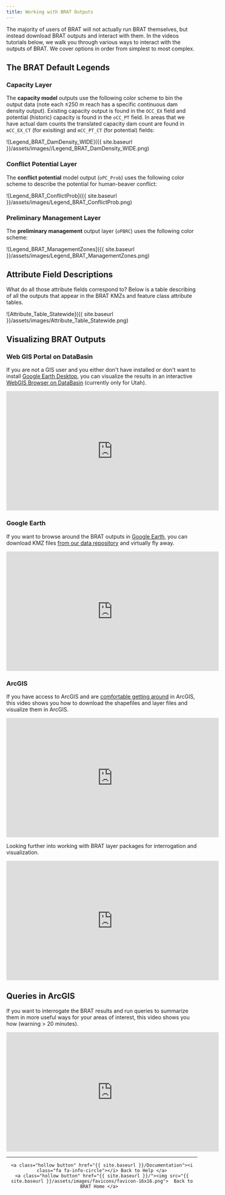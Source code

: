 ```yaml
---
title: Working with BRAT Outputs
---
```


The majority of users of BRAT will not actually run BRAT themselves, but instead download BRAT outputs and interact with them. In the videos tutorials below, we walk you through various ways to interact with the outputs of BRAT. We cover options in order from simplest to most complex. 

## The BRAT Default Legends

### Capacity Layer
The **capacity model** outputs use the following color scheme to bin the output data (note each ≤250 m reach has a specific continuous dam density output). Existing capacity output is found in the `OCC_EX` field and potential (historic) capacity is found in the `oCC_PT` field. In areas that we have actual dam counts the translated capacity dam count are found in `mCC_EX_CT` (for exisiting) and `mCC_PT_CT` (for potential) fields: 

![Legend_BRAT_DamDensity_WIDE]({{ site.baseurl }}/assets/images//Legend_BRAT_DamDensity_WIDE.png)

### Conflict Potential Layer
The **conflict potential** model output (`oPC_Prob`) uses the following color scheme to describe the potential for human-beaver conflict:

![Legend_BRAT_ConflictProb]({{ site.baseurl }}/assets/images/Legend_BRAT_ConflictProb.png)

### Preliminary Management Layer
The **preliminary management** output layer (`oPBRC`) uses the following color scheme:

![Legend_BRAT_ManagementZones]({{ site.baseurl }}/assets/images/Legend_BRAT_ManagementZones.png)

## Attribute Field Descriptions

What do all those attribute fields correspond to?  Below is a table describing of all the outputs that appear in the BRAT KMZs and feature class attribute tables.

![Attribute_Table_Statewide]({{ site.baseurl }}/assets/images/Attribute_Table_Statewide.png)

## Visualizing BRAT Outputs

### Web GIS Portal on DataBasin

If you are not a GIS user and you either don't have installed or don't want to install [Google Earth Desktop](https://www.google.com/earth/), you can visualize the results in an interactive [WebGIS Browser on DataBasin](http://databasin.org/datasets/1420ffb7e9674753a5fb626e2b830c1f) (currently only for Utah). 

<iframe width="560" height="315" src="https://www.youtube.com/embed/YCb1Gq3DORI" frameborder="0" allowfullscreen></iframe>

### Google Earth

If you want to browse around the BRAT outputs in [Google Earth](https://www.google.com/earth/), you can download KMZ files [from our data repository](http://brat.joewheaton.org/BRATData) and virtually fly away.

<iframe width="560" height="315" src="https://www.youtube.com/embed/gl8hn9xfeHg" frameborder="0" allowfullscreen></iframe>

### ArcGIS

If you have access to ArcGIS and are [comfortable getting around](http://gis.joewheaton.org/) in ArcGIS, this video shows you how to download the shapefiles and layer files and visualize them in ArcGIS.

<iframe width="560" height="315" src="https://www.youtube.com/embed/6sZ6Y5tGPso" frameborder="0" allowfullscreen></iframe>

Looking further into working with BRAT layer packages for interrogation and visualization.

<iframe width="560" height="315" src="https://www.youtube.com/embed/nTEgbR65EOo" frameborder="0" allow="accelerometer; autoplay; encrypted-media; gyroscope; picture-in-picture" allowfullscreen></iframe>

## Queries in ArcGIS

If you want to interrogate the BRAT results and run queries to summarize them in more useful ways for your areas of interest, this video shows you how (warning > 20 minutes). 

<iframe width="560" height="315" src="https://www.youtube.com/embed/rLsnBZ6YcU0" frameborder="0" allowfullscreen></iframe>



------
<div align="center">

	<a class="hollow button" href="{{ site.baseurl }}/Documentation"><i class="fa fa-info-circle"></i> Back to Help </a>
	<a class="hollow button" href="{{ site.baseurl }}/"><img src="{{ site.baseurl }}/assets/images/favicons/favicon-16x16.png">  Back to BRAT Home </a>  
</div>

